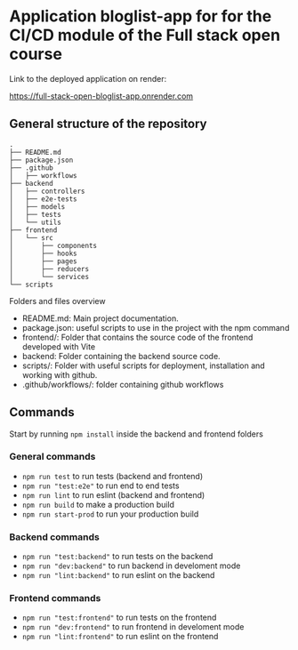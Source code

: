# Application bloglist-app for for the CI/CD module of the Full stack open course

Link to the deployed application on render:

<https://full-stack-open-bloglist-app.onrender.com>

## General structure of the repository

```tree
.
├── README.md
├── package.json
├── .github
│   ├── workflows
├── backend
│   ├── controllers
│   ├── e2e-tests
│   ├── models
│   ├── tests
│   └── utils
├── frontend
│   └── src
│       ├── components
│       ├── hooks
│       ├── pages
│       ├── reducers
│       └── services
└── scripts
```

Folders and files overview

- README.md: Main project documentation.
- package.json: useful scripts to use in the project with the npm command
- frontend/: Folder that contains the source code of the frontend developed with Vite
- backend: Folder containing the backend source code.
- scripts/: Folder with useful scripts for deployment, installation and working with github.
- .github/workflows/: folder containing github workflows

## Commands

Start by running `npm install` inside the backend and frontend folders

### General commands

- `npm run test` to run tests (backend and frontend)
- `npm run "test:e2e"` to run end to end tests
- `npm run lint` to run eslint (backend and frontend)
- `npm run build` to make a production build
- `npm run start-prod` to run your production build

### Backend commands

- `npm run "test:backend"` to run tests on the backend
- `npm run "dev:backend"` to run backend in develoment mode
- `npm run "lint:backend"` to run eslint on the backend

### Frontend commands

- `npm run "test:frontend"` to run tests on the frontend
- `npm run "dev:frontend"` to run frontend in develoment mode
- `npm run "lint:frontend"` to run eslint on the frontend
